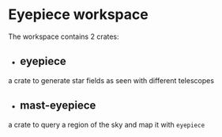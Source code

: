 # Eyepiece workspace

The workspace contains 2 crates:
 * ## eyepiece
 a crate to generate star fields as seen with different telescopes
 * ## mast-eyepiece
 a crate to query a region of the sky and map it with `eyepiece`